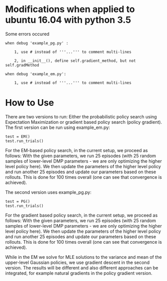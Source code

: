 # Modifications when applied to ubuntu 16.04 with python 3.5
Some errors occured

    when debug 'example_pg.py' :

        1, use # instead of '''...''' to comment multi-lines

        2, in __init__(), define self.gradient_method, but not self.gradMethod

    when debug 'example_em.py':

        1, use # instead of '''...''' to comment multi-lines

# How to Use

There are two versions to run: Either the probabilistic policy search using Expectation Maximization or gradient based policy search (policy gradient). The first version can be run using example_em.py:

    test = EM()
    test.run_trials()
    

For the EM-based policy search, in the current setup, we proceed as follows: With the given parameters, we run 25 episodes (with 25 random samples of lower-level DMP parameters - we are only optimizing the higher level policy here). We then update the parameters of the higher level policy and run another 25 episodes and update our parameters based on these rollouts. This is done for 100 times overall (one can see that convergence is achieved).    

The second version uses example_pg.py:

    test = PG()
    test.run_trials()
    
For the gradient based policy search, in the current setup, we proceed as follows: With the given parameters, we run 25 episodes (with 25 random samples of lower-level DMP parameters - we are only optimizing the higher level policy here). We then update the parameters of the higher level policy and run another 25 episodes and update our parameters based on these rollouts. This is done for 100 times overall (one can see that convergence is achieved). 

While in the EM we solve for MLE solutions to the variance and mean of the upper-level Gaussian policies, we use gradient descent in the second version. The results will be different and also different approaches can be integrated, for example natural gradients in the policy gradient version.


